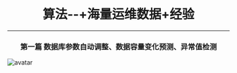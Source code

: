 # <center>算法--+海量运维数据+经验 </center>
---
### <center>第一篇  数据库参数自动调整、数据容量变化预测、异常值检测</center>

![avatar](https://edwinjiang703.github.io/images/AIops_total.png)
<!-- more -->
